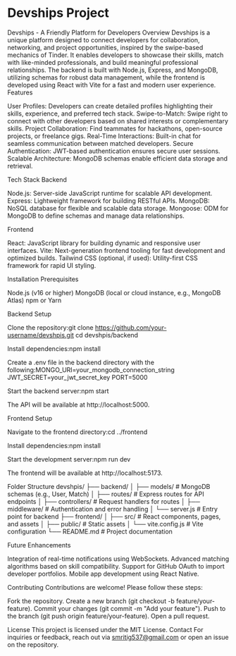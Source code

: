 ﻿# Devships Project
Devships - A Friendly Platform for Developers
Overview
Devships is a unique platform designed to connect developers for collaboration, networking, and project opportunities, inspired by the swipe-based mechanics of Tinder. It enables developers to showcase their skills, match with like-minded professionals, and build meaningful professional relationships. The backend is built with Node.js, Express, and MongoDB, utilizing schemas for robust data management, while the frontend is developed using React with Vite for a fast and modern user experience.
Features

User Profiles: Developers can create detailed profiles highlighting their skills, experience, and preferred tech stack.
Swipe-to-Match: Swipe right to connect with other developers based on shared interests or complementary skills.
Project Collaboration: Find teammates for hackathons, open-source projects, or freelance gigs.
Real-Time Interactions: Built-in chat for seamless communication between matched developers.
Secure Authentication: JWT-based authentication ensures secure user sessions.
Scalable Architecture: MongoDB schemas enable efficient data storage and retrieval.

Tech Stack
Backend

Node.js: Server-side JavaScript runtime for scalable API development.
Express: Lightweight framework for building RESTful APIs.
MongoDB: NoSQL database for flexible and scalable data storage.
Mongoose: ODM for MongoDB to define schemas and manage data relationships.

Frontend

React: JavaScript library for building dynamic and responsive user interfaces.
Vite: Next-generation frontend tooling for fast development and optimized builds.
Tailwind CSS (optional, if used): Utility-first CSS framework for rapid UI styling.

Installation
Prerequisites

Node.js (v16 or higher)
MongoDB (local or cloud instance, e.g., MongoDB Atlas)
npm or Yarn

Backend Setup

Clone the repository:git clone https://github.com/your-username/devshpis.git
cd devshpis/backend


Install dependencies:npm install


Create a .env file in the backend directory with the following:MONGO_URI=your_mongodb_connection_string
JWT_SECRET=your_jwt_secret_key
PORT=5000


Start the backend server:npm start

The API will be available at http://localhost:5000.

Frontend Setup

Navigate to the frontend directory:cd ../frontend


Install dependencies:npm install



Start the development server:npm run dev

The frontend will be available at http://localhost:5173.


Folder Structure
devshpis/
├── backend/
│   ├── models/          # MongoDB schemas (e.g., User, Match)
│   ├── routes/         # Express routes for API endpoints
│   ├── controllers/    # Request handlers for routes
│   ├── middleware/     # Authentication and error handling
│   └── server.js       # Entry point for backend
├── frontend/
│   ├── src/            # React components, pages, and assets
│   ├── public/         # Static assets
│   └── vite.config.js  # Vite configuration
└── README.md           # Project documentation

Future Enhancements

Integration of real-time notifications using WebSockets.
Advanced matching algorithms based on skill compatibility.
Support for GitHub OAuth to import developer portfolios.
Mobile app development using React Native.

Contributing
Contributions are welcome! Please follow these steps:

Fork the repository.
Create a new branch (git checkout -b feature/your-feature).
Commit your changes (git commit -m "Add your feature").
Push to the branch (git push origin feature/your-feature).
Open a pull request.

License
This project is licensed under the MIT License.
Contact
For inquiries or feedback, reach out via smritig537@gmail.com or open an issue on the repository.


